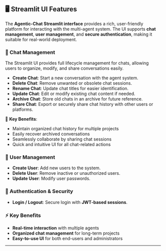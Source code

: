 ## 🖥️ Streamlit UI Features

The **Agentic-Chat Streamlit interface** provides a rich, user-friendly platform for interacting with the multi-agent system. The UI supports **chat management**, **user management**, and **secure authentication**, making it suitable for real-world deployment.

### 💬 Chat Management

The Streamlit UI provides full lifecycle management for chats, allowing users to organize, modify, and share conversations easily.

- **Create Chat**: Start a new conversation with the agent system.  
- **Delete Chat**: Remove unwanted or obsolete chat sessions.  
- **Rename Chat**: Update chat titles for easier identification.  
- **Update Chat**: Edit or modify existing chat content if needed.  
- **Archive Chat**: Store old chats in an archive for future reference.  
- **Share Chat**: Export or securely share chat history with other users or platforms.  

🔹 **Key Benefits**:  
- Maintain organized chat history for multiple projects  
- Easily recover archived conversations  
- Seamlessly collaborate by sharing chat sessions  
- Quick and intuitive UI for all chat-related actions

### 👤 User Management

- **Create User**: Add new users to the system.  
- **Delete User**: Remove inactive or unauthorized users.  
- **Update User**: Modify user passwords.  

### 🔑 Authentication & Security

- **Login / Logout**: Secure login with **JWT-based sessions**.   

### ⚡ Key Benefits

- **Real-time interaction** with multiple agents    
- **Organized chat management** for long-term projects  
- **Easy-to-use UI** for both end-users and administrators  
---